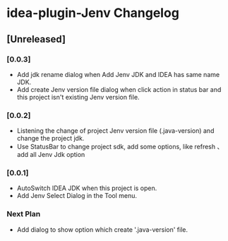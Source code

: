 <!-- Keep a Changelog guide -> https://keepachangelog.com -->

# idea-plugin-Jenv Changelog

## [Unreleased]
### [0.0.3]
- Add jdk rename dialog when Add Jenv JDK and IDEA has same name JDK.
- Add create Jenv version file dialog when click action in status bar and this project isn't existing Jenv version file.

### [0.0.2]
- Listening the change of project Jenv version file (.java-version) and change the project jdk.
- Use StatusBar to change project sdk, add some options, like refresh 、 add all Jenv Jdk option

### [0.0.1]
- AutoSwitch IDEA JDK when this project is open.
- Add Jenv Select Dialog in the Tool menu.

### Next Plan
- Add dialog to show option which create '.java-version' file.